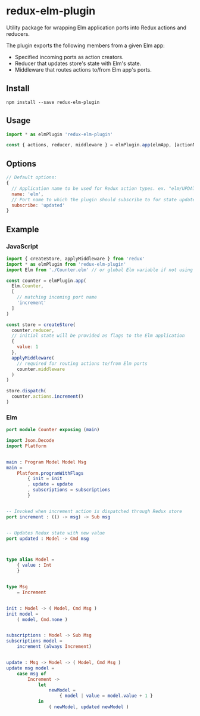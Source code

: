 # redux-elm-plugin
Utility package for wrapping Elm application ports into Redux actions and reducers.

The plugin exports the following members from a given Elm app:
+ Specified incoming ports as action creators.
+ Reducer that updates store's state with Elm's state.
+ Middleware that routes actions to/from Elm app's ports.

## Install
`npm install --save redux-elm-plugin`

## Usage
```javascript
import * as elmPlugin 'redux-elm-plugin'

const { actions, reducer, middleware } = elmPlugin.app(elmApp, [actionNames], [options])
```

## Options
```javascript
// Default options:
{
  // Application name to be used for Redux action types. ex. "elm/UPDATED"
  name: 'elm',
  // Port name to which the plugin should subscribe to for state updates.
  subscribe: 'updated'
}
```

## Example
### JavaScript
```javascript
import { createStore, applyMiddleware } from 'redux'
import * as elmPlugin from 'redux-elm-plugin'
import Elm from './Counter.elm' // or global Elm variable if not using a loader

const counter = elmPlugin.app(
  Elm.Counter,
  [
    // matching incoming port name
    'increment'
  ]
)

const store = createStore(
  counter.reducer,
  // initial state will be provided as flags to the Elm application
  {
    value: 1
  },
  applyMiddleware(
    // required for routing actions to/from Elm ports
    counter.middleware
  )
)

store.dispatch(
  counter.actions.increment()
)
```

### Elm
```elm
port module Counter exposing (main)

import Json.Decode
import Platform


main : Program Model Model Msg
main =
    Platform.programWithFlags
        { init = init
        , update = update
        , subscriptions = subscriptions
        }


-- Invoked when increment action is dispatched through Redux store
port increment : (() -> msg) -> Sub msg


-- Updates Redux state with new value
port updated : Model -> Cmd msg



type alias Model =
    { value : Int
    }


type Msg
    = Increment


init : Model -> ( Model, Cmd Msg )
init model =
    ( model, Cmd.none )


subscriptions : Model -> Sub Msg
subscriptions model =
    increment (always Increment)


update : Msg -> Model -> ( Model, Cmd Msg )
update msg model =
    case msg of
        Increment ->
            let
                newModel =
                    { model | value = model.value + 1 }
            in
                ( newModel, updated newModel )
```
